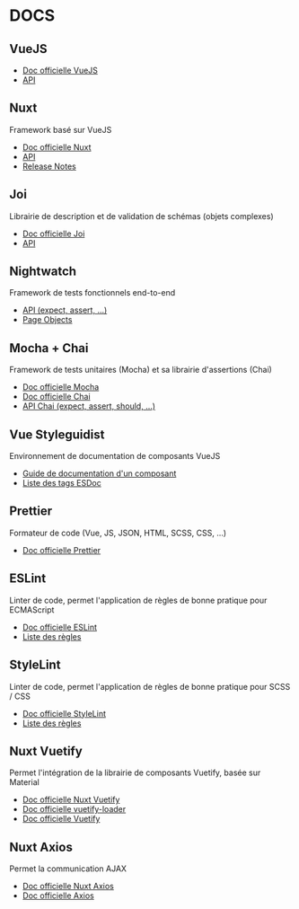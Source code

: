 # DOCS

## VueJS

- [Doc officielle VueJS](https://vuejs.org/v2/guide/)
- [API](https://vuejs.org/v2/api/)

## Nuxt

Framework basé sur VueJS

- [Doc officielle Nuxt](https://nuxtjs.org/guide)
- [API](https://nuxtjs.org/api)
- [Release Notes](https://nuxtjs.org/guide/release-notes)

## Joi

Librairie de description et de validation de schémas (objets complexes)

- [Doc officielle Joi](https://github.com/hapijs/joi)
- [API](https://github.com/hapijs/joi/blob/v16.0.0-rc2/API.md)

## Nightwatch

Framework de tests fonctionnels end-to-end

- [API (expect, assert, ...)](https://nightwatchjs.org/api)
- [Page Objects](https://nightwatchjs.org/guide#working-with-page-objects)

## Mocha + Chai

Framework de tests unitaires (Mocha) et sa librairie d'assertions (Chai)

- [Doc officielle Mocha](https://mochajs.org/#getting-started)
- [Doc officielle Chai](https://www.chaijs.com/guide/styles/)
- [API Chai (expect, assert, should, ...)](https://www.chaijs.com/api/)

## Vue Styleguidist

Environnement de documentation de composants VueJS

- [Guide de documentation d'un composant](https://vue-styleguidist.github.io/docs/Documenting.html)
- [Liste des tags ESDoc](https://esdoc.org/manual/tags.html)

## Prettier

Formateur de code (Vue, JS, JSON, HTML, SCSS, CSS, ...)

- [Doc officielle Prettier](https://prettier.io/docs/en/index.html)

## ESLint

Linter de code, permet l'application de règles de bonne pratique pour ECMAScript

- [Doc officielle ESLint](https://eslint.org/docs/user-guide/getting-started)
- [Liste des règles](https://eslint.org/docs/rules/)

## StyleLint

Linter de code, permet l'application de règles de bonne pratique pour SCSS / CSS

- [Doc officielle StyleLint](https://stylelint.io/)
- [Liste des règles](https://stylelint.io/user-guide/rules/)

## Nuxt Vuetify

Permet l'intégration de la librairie de composants Vuetify, basée sur Material

- [Doc officielle Nuxt Vuetify](https://github.com/nuxt-community/vuetify-module#readme)
- [Doc officielle vuetify-loader](https://github.com/vuetifyjs/vuetify-loader#readme)
- [Doc officielle Vuetify](https://vuetifyjs.com/en/getting-started/quick-start)

## Nuxt Axios

Permet la communication AJAX

- [Doc officielle Nuxt Axios](https://axios.nuxtjs.org/)
- [Doc officielle Axios](https://github.com/axios/axios#readme)
